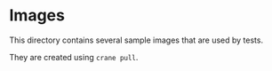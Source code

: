 <!--
Copyright The Shipwright Contributors

SPDX-License-Identifier: Apache-2.0
-->
# Images

This directory contains several sample images that are used by tests.

They are created using `crane pull`.

